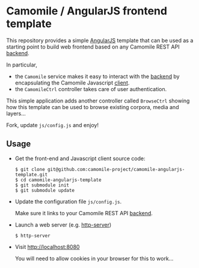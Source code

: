 # Camomile / AngularJS frontend template

This repository provides a simple [AngularJS](http://angularjs.org) template that can be used as a starting point to build web frontend based on any Camomile REST API [backend](http://github.com/camomile-project/camomile-server).

In particular,

  * the `Camomile` service makes it easy to interact with the [backend](http://github.com/camomile-project/camomile-server) by encapsulating the Camomile Javascript [client](http://github.com/camomile-project/camomile-client-javascript).
  * the `CamomileCtrl` controller takes care of user authentication.

This simple application adds another controller called `BrowseCtrl` showing how this template can be used to browse existing corpora, media and layers...

Fork, update `js/config.js` and enjoy!


## Usage


* Get the front-end and Javascript client source code:

  ```
  $ git clone git@github.com:camomile-project/camomile-angularjs-template.git
  $ cd camomile-angularjs-template
  $ git submodule init
  $ git submodule update
  ```

* Update the configuration file `js/config.js`.

  Make sure it links to your Camomile REST API [backend](http://github.com/camomile-project/camomile-server).

* Launch a web server (e.g. [http-server](https://www.npmjs.com/package/http-server))

  ```
  $ http-server
  ```

* Visit [http://localhost:8080](http://localhost:8080)

  You will need to allow cookies in your browser for this to work...
